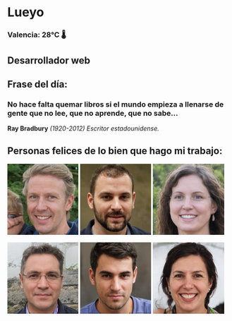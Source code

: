 # Lueyo
### Valencia:  28°C 🌡️
## Desarrollador web
## Frase del día:
<!-- START QUOTE -->
### No hace falta quemar libros si el mundo empieza a llenarse de gente que no lee, que no aprende, que no sabe...
**Ray Bradbury** *(1920-2012) Escritor estadounidense.*
<!-- END QUOTE -->






## Personas felices de lo bien que hago mi trabajo:

<p float="left">
  <img src="src/image_0.png" width="32%" />
  <img src="src/image_1.png" width="32%" /> 
  <img src="src/image_2.png" width="32%" />
</p>
<p float="left">
  <img src="src/image_3.png" width="32%" />
  <img src="src/image_4.png" width="32%" /> 
  <img src="src/image_5.png" width="32%" />
</p>
